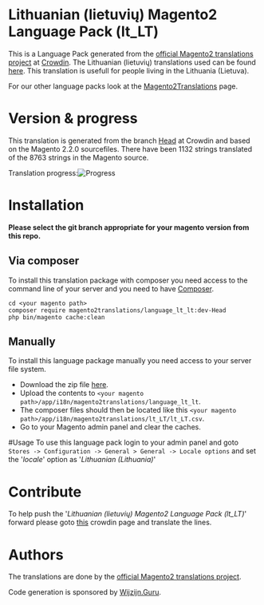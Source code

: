 # Lithuanian (lietuvių) Magento2 Language Pack (lt_LT)
This is a Language Pack generated from the [official Magento2 translations project](https://crowdin.com/project/magento-2) at [Crowdin](https://crowdin.com).
The Lithuanian (lietuvių) translations used can be found [here](https://crowdin.com/project/magento-2/lt).
This translation is usefull for people living in the Lithuania (Lietuva).

For our other language packs look at the [Magento2Translations](http://magento2translations.github.io/) page.

# Version & progress
This translation is generated from the branch [Head](https://crowdin.com/project/magento-2/lt#/Head) at Crowdin and based on the Magento 2.2.0 sourcefiles.
There have been  1132 strings translated of the 8763 strings in the Magento source.

Translation progress:![Progress](http://progressed.io/bar/13)

# Installation
**Please select the git branch appropriate for your magento version from this repo.**
## Via composer
To install this translation package with composer you need access to the command line of your server and you need to have [Composer](https://getcomposer.org).
```
cd <your magento path>
composer require magento2translations/language_lt_lt:dev-Head
php bin/magento cache:clean
```
## Manually
To install this language package manually you need access to your server file system.
* Download the zip file [here](https://github.com/Magento2Translations/language_lt_lt/archive/Head.zip).
* Upload the contents to `<your magento path>/app/i18n/magento2translations/language_lt_lt`.
* The composer files should then be located like this `<your magento path>/app/i18n/magento2translations/lt_LT/lt_LT.csv`.
* Go to your Magento admin panel and clear the caches.

#Usage
To use this language pack login to your admin panel and goto `Stores -> Configuration -> General > General -> Locale options` and set the '*locale*' option as '*Lithuanian (Lithuania)*'

# Contribute
To help push the '*Lithuanian (lietuvių) Magento2 Language Pack (lt_LT)*' forward please goto [this](https://crowdin.com/project/magento-2/lt) crowdin page and translate the lines.

# Authors
The translations are done by the [official Magento2 translations project](https://crowdin.com/project/magento-2).

Code generation is sponsored by [Wijzijn.Guru](http://www.wijzijn.guru/).